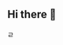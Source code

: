 ## Hi there 👋
<!--
**Do-hoon0115/Do-hoon0115** is a ✨ _special_ ✨ repository because its `README.md` (this file) appears on your GitHub profile.

Here are some ideas to get you started:

- 🔭 I’m currently working on ...학교
- 🌱 I’m currently learning ...코딩
- 👯 I’m looking to collaborate on ...ㅁㄹ
- 🤔 I’m looking for help with ...1
- 💬 Ask me about ...ㅁ
- 📫 How to reach me: ...ㄹ
- 😄 Pronouns: ...ㅁ
- ⚡ Fun fact: ...ㄹ
-->ㄹ

